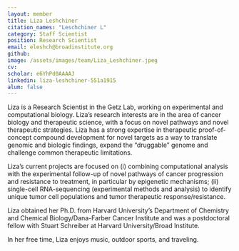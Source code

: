 ```yaml
---
layout: member
title: Liza Leshchiner
citation_names: "Leschchiner L"
category: Staff Scientist
position: Research Scientist
email: eleshch@broadinstitute.org
github: 
image: /assets/images/team/Liza_Leshchiner.jpeg
cv:
scholar: e6YhPd0AAAAJ
linkedin: liza-leshchiner-551a1915
alum: false
---
```


Liza is a Research Scientist in the Getz Lab, working on experimental and computational biology. Liza’s research interests are in the area of cancer biology and therapeutic science, with a focus on novel pathways and novel therapeutic strategies. Liza has a strong expertise in therapeutic proof-of-concept compound development for novel targets as a way to translate genomic and biologic findings, expand the “druggable” genome and challenge common therapeutic limitations. 

Liza’s current projects are focused on (i) combining computational analysis with the experimental follow-up of novel pathways of cancer progression and resistance to treatment, in particular by epigenetic mechanisms; (ii) single-cell RNA-sequencing (experimental methods and analysis) to identify unique tumor cell populations and tumor therapeutic response/resistance. 

Liza obtained her Ph.D. from Harvard University’s Department of Chemistry and Chemical Biology/Dana-Farber Cancer Institute and was a postdoctoral fellow with Stuart Schreiber at Harvard University/Broad Institute.

In her free time, Liza enjoys music, outdoor sports, and traveling.
